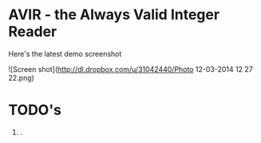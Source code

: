 AVIR - the Always Valid Integer Reader
======================================

Here's the latest demo screenshot

![Screen shot](http://dl.dropbox.com/u/31042440/Photo 12-03-2014 12 27 22.png)

# TODO's

1. .
